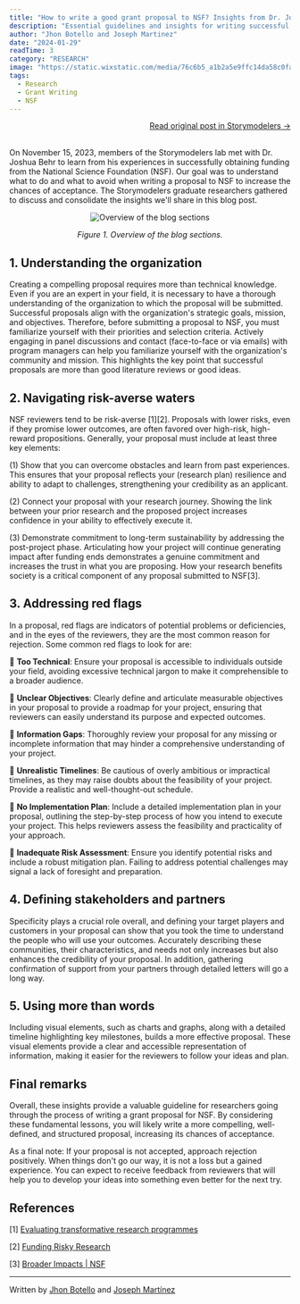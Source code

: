 ```yaml
---
title: "How to write a good grant proposal to NSF? Insights from Dr. Joshua Behr"
description: "Essential guidelines and insights for writing successful NSF grant proposals, based on a discussion with Dr. Joshua Behr at the Storymodelers lab."
author: "Jhon Botello and Joseph Martinez"
date: "2024-01-29"
readTime: 3
category: "RESEARCH"
image: "https://static.wixstatic.com/media/76c6b5_a1b2a5e9ffc14da58c0fa29ee114eb3b~mv2.jpeg/v1/fill/w_1024,h_575,fp_0.50_0.50,q_90,enc_auto/76c6b5_a1b2a5e9ffc14da58c0fa29ee114eb3b~mv2.jpeg"
tags:
  - Research
  - Grant Writing
  - NSF
---
```


<div style="text-align: right;">
    <a href="https://www.storymodelers.org/post/how-to-write-a-good-grant-proposal-to-nsf-insights-from-dr-joshua-behr" target="_blank" rel="noopener noreferrer">Read original post in Storymodelers →</a>
    <br>
    <br>
</div>

On November 15, 2023, members of the Storymodelers lab met with Dr. Joshua Behr to learn from his experiences in successfully obtaining funding from the National Science Foundation (NSF). Our goal was to understand what to do and what to avoid when writing a proposal to NSF to increase the chances of acceptance. The Storymodelers graduate researchers gathered to discuss and consolidate the insights we'll share in this blog post.

<div style="text-align: center;">
    <img src="https://static.wixstatic.com/media/7b584b_a33f827908a14dac82c7be04d335d465~mv2.png" alt="Overview of the blog sections" title="Overview of the blog sections" style="max-width: 100%;">
    <p><em>Figure 1. Overview of the blog sections.</em></p>
</div>

## 1. Understanding the organization 
Creating a compelling proposal requires more than technical knowledge. Even if you are an expert in your field, it is necessary to have a thorough understanding of the organization to which the proposal will be submitted. Successful proposals align with the organization's strategic goals, mission, and objectives. Therefore, before submitting a proposal to NSF, you must familiarize yourself with their priorities and selection criteria. Actively engaging in panel discussions and contact (face-to-face or via emails) with program managers can help you familiarize yourself with the organization's community and mission. This highlights the key point that successful proposals are more than good literature reviews or good ideas.

## 2. Navigating risk-averse waters
NSF reviewers tend to be risk-averse [1][2]. Proposals with lower risks, even if they promise lower outcomes, are often favored over high-risk, high-reward propositions. Generally, your proposal must include at least three key elements: 

(1) Show that you can overcome obstacles and learn from past experiences. This ensures that your proposal reflects your (research plan) resilience and ability to adapt to challenges, strengthening your credibility as an applicant. 

(2) Connect your proposal with your research journey. Showing the link between your prior research and the proposed project increases confidence in your ability to effectively execute it.

(3) Demonstrate commitment to long-term sustainability by addressing the post-project phase. Articulating how your project will continue generating impact after funding ends demonstrates a genuine commitment and increases the trust in what you are proposing. How your research benefits society is a critical component of any proposal submitted to NSF[3].

## 3. Addressing red flags 
In a proposal, red flags are indicators of potential problems or deficiencies, and in the eyes of the reviewers, they are the most common reason for rejection. Some common red flags to look for are:

🚩 **Too Technical**: Ensure your proposal is accessible to individuals outside your field, avoiding excessive technical jargon to make it comprehensible to a broader audience.

🚩 **Unclear Objectives**: Clearly define and articulate measurable objectives in your proposal to provide a roadmap for your project, ensuring that reviewers can easily understand its purpose and expected outcomes.

🚩 **Information Gaps**: Thoroughly review your proposal for any missing or incomplete information that may hinder a comprehensive understanding of your project.

🚩 **Unrealistic Timelines**: Be cautious of overly ambitious or impractical timelines, as they may raise doubts about the feasibility of your project. Provide a realistic and well-thought-out schedule.

🚩 **No Implementation Plan**: Include a detailed implementation plan in your proposal, outlining the step-by-step process of how you intend to execute your project. This helps reviewers assess the feasibility and practicality of your approach.

🚩 **Inadequate Risk Assessment**: Ensure you identify potential risks and include a robust mitigation plan. Failing to address potential challenges may signal a lack of foresight and preparation.

## 4. Defining stakeholders and partners
Specificity plays a crucial role overall, and defining your target players and customers in your proposal can show that you took the time to understand the people who will use your outcomes. Accurately describing these communities, their characteristics, and needs not only increases but also enhances the credibility of your proposal. In addition, gathering confirmation of support from your partners through detailed letters will go a long way.

## 5. Using more than words
Including visual elements, such as charts and graphs, along with a detailed timeline highlighting key milestones, builds a more effective proposal. These visual elements provide a clear and accessible representation of information, making it easier for the reviewers to follow your ideas and plan. 

## Final remarks 
Overall, these insights provide a valuable guideline for researchers going through the process of writing a grant proposal for NSF. By considering these fundamental lessons, you will likely write a more compelling, well-defined, and structured proposal, increasing its chances of acceptance. 

As a final note: If your proposal is not accepted, approach rejection positively. When things don't go our way, it is not a loss but a gained experience. You can expect to receive feedback from reviewers that will help you to develop your ideas into something even better for the next try. 

## References
[1] [Evaluating transformative research programmes](https://academic.oup.com/rev/article-abstract/22/3/187/1523526)

[2] [Funding Risky Research](https://www.journals.uchicago.edu/doi/abs/10.1086/719252)

[3] [Broader Impacts | NSF](https://new.nsf.gov/funding/learn/broader-impacts)

---

Written by [Jhon Botello](https://twitter.com/Jhon_gbm12) and [Joseph Martínez](https://josephmars.mars/) 
